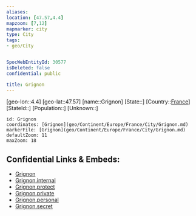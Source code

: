 ```yaml
---
aliases: 
location: [47.57,4.4]
mapzoom: [7,12] 
mapmarker: city 
type: City
tags:
- geo/City


SpocWebEntityId: 30577
isDeleted: false
confidential: public

title: Grignon
---
```

[geo-lon::4.4]
[geo-lat::47.57]
[name::Grignon]
[State::]
[Country::[France](geo/Continent/Europe/France.md)]
[StateId::]
[Population::]
[Unknown::]


```leaflet
id: Grignon
coordinates: [Grignon](geo/Continent/Europe/France/City/Grignon.md)
markerFile: [Grignon](geo/Continent/Europe/France/City/Grignon.md)
defaultZoom: 11 
maxZoom: 18
```


## Confidential Links & Embeds: 
- [Grignon](../../../../../../_public/geo/Continent/Europe/France/City/Grignon.md) 
- [Grignon.internal](../../../../../../_internal/geo/Continent/Europe/France/City/Grignon.internal.md) 
- [Grignon.protect](../../../../../../_protect/geo/Continent/Europe/France/City/Grignon.protect.md) 
- [Grignon.private](../../../../../../_private/geo/Continent/Europe/France/City/Grignon.private.md) 
- [Grignon.personal](../../../../../../_personal/geo/Continent/Europe/France/City/Grignon.personal.md) 
- [Grignon.secret](../../../../../../_secret/geo/Continent/Europe/France/City/Grignon.secret.md) 
